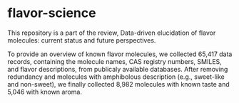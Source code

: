 # flavor-science

This repository is a part of the review, Data-driven elucidation of flavor molecules: current status and future perspectives.

To provide an overview of known flavor molecules, we collected 65,417 data records, containing the molecule names, CAS registry numbers, SMILES, and flavor descriptions, from publicaly available databases. After removing redundancy and molecules with amphibolous description (e.g., sweet-like and non-sweet), we finally collected 8,982 molecules with known taste and 5,046 with known aroma.
